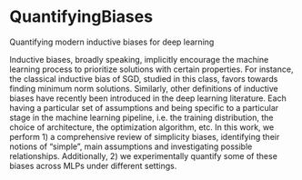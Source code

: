# QuantifyingBiases
Quantifying modern inductive biases for deep learning

Inductive biases, broadly speaking, implicitly encourage the machine learning process to prioritize solutions with certain properties. For instance, the classical inductive bias of SGD, studied in this class, favors towards finding minimum norm solutions. Similarly, other definitions of inductive biases have recently been introduced in the deep learning literature. Each having a particular set of assumptions and being specific to a particular stage in the machine learning pipeline, i.e. the training distribution, the choice of architecture, the optimization algorithm, etc.
In this work, we perform 1) a comprehensive review of simplicity biases, identifying their notions of “simple”, main assumptions and investigating possible relationships. Additionally, 2) we experimentally quantify some of these biases across MLPs under different settings.
